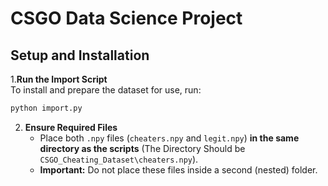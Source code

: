 # CSGO Data Science Project

## Setup and Installation

1.**Run the Import Script**  
   To install and prepare the dataset for use, run:

   ```bash
   python import.py
  ```
2. **Ensure Required Files**  
   - Place both `.npy` files (`cheaters.npy` and `legit.npy`) **in the same directory as the scripts** (The Directory Should be `CSGO_Cheating_Dataset\cheaters.npy`).  
   - **Important:** Do not place these files inside a second (nested) folder.

   
